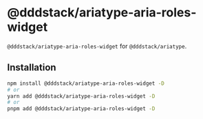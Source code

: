 # @dddstack/ariatype-aria-roles-widget

`@dddstack/ariatype-aria-roles-widget` for `@dddstack/ariatype`.

## Installation

```bash
npm install @dddstack/ariatype-aria-roles-widget -D
# or
yarn add @dddstack/ariatype-aria-roles-widget -D
# or
pnpm add @dddstack/ariatype-aria-roles-widget -D
```
